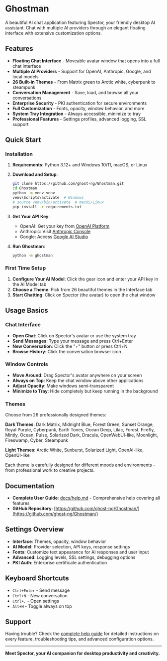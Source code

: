 # Ghostman

A beautiful AI chat application featuring Spector, your friendly desktop AI assistant. Chat with multiple AI providers through an elegant floating interface with extensive customization options.

## Features

- **Floating Chat Interface** - Moveable avatar window that opens into a full chat interface
- **Multiple AI Providers** - Support for OpenAI, Anthropic, Google, and local models
- **26 Built-in Themes** - From Matrix green to Arctic white, cyberpunk to steampunk
- **Conversation Management** - Save, load, and browse all your conversations
- **Enterprise Security** - PKI authentication for secure environments
- **Full Customization** - Fonts, opacity, window behavior, and more
- **System Tray Integration** - Always accessible, minimize to tray
- **Professional Features** - Settings profiles, advanced logging, SSL support

## Quick Start

### Installation

1. **Requirements**: Python 3.12+ and Windows 10/11, macOS, or Linux

2. **Download and Setup**:
   ```bash
   git clone https://github.com/ghost-ng/Ghostman.git
   cd Ghostman
   python -m venv venv
   venv\Scripts\activate  # Windows
   # source venv/bin/activate  # macOS/Linux
   pip install -r requirements.txt
   ```

3. **Get Your API Key**:
   - OpenAI: Get your key from [OpenAI Platform](https://platform.openai.com/)
   - Anthropic: Visit [Anthropic Console](https://console.anthropic.com/)
   - Google: Access [Google AI Studio](https://makersuite.google.com/)

4. **Run Ghostman**:
   ```bash
   python -m ghostman
   ```

### First Time Setup

1. **Configure Your AI Model**: Click the gear icon and enter your API key in the AI Model tab
2. **Choose a Theme**: Pick from 26 beautiful themes in the Interface tab
3. **Start Chatting**: Click on Spector (the avatar) to open the chat window

## Usage Basics

### Chat Interface
- **Open Chat**: Click on Spector's avatar or use the system tray
- **Send Messages**: Type your message and press Ctrl+Enter
- **New Conversation**: Click the "+" button or press Ctrl+N
- **Browse History**: Click the conversation browser icon

### Window Controls
- **Move Around**: Drag Spector's avatar anywhere on your screen
- **Always on Top**: Keep the chat window above other applications
- **Adjust Opacity**: Make windows semi-transparent
- **Minimize to Tray**: Hide completely but keep running in the background

### Themes

Choose from 26 professionally designed themes:

**Dark Themes**: Dark Matrix, Midnight Blue, Forest Green, Sunset Orange, Royal Purple, Cyberpunk, Earth Tones, Ocean Deep, Lilac, Forest, Firefly, Mintly, Ocean, Pulse, Solarized Dark, Dracula, OpenWebUI-like, Moonlight, Fireswamp, Cyber, Steampunk

**Light Themes**: Arctic White, Sunburst, Solarized Light, OpenAI-like, OpenUI-like

Each theme is carefully designed for different moods and environments - from professional work to creative projects.

## Documentation

- **Complete User Guide**: [docs/help.md](docs/help.md) - Comprehensive help covering all features
- **GitHub Repository**: [https://github.com/ghost-ng/Ghostman/](https://github.com/ghost-ng/Ghostman/)

## Settings Overview

- **Interface**: Themes, opacity, window behavior
- **AI Model**: Provider selection, API keys, response settings
- **Fonts**: Customize text appearance for AI responses and user input
- **Advanced**: Logging levels, SSL settings, debugging options
- **PKI Auth**: Enterprise certificate authentication

## Keyboard Shortcuts

- `Ctrl+Enter` - Send message
- `Ctrl+N` - New conversation
- `Ctrl+,` - Open settings
- `Alt+H` - Toggle always on top

## Support

Having trouble? Check the [complete help guide](docs/help.md) for detailed instructions on every feature, troubleshooting tips, and advanced configuration options.

---

**Meet Spector, your AI companion for desktop productivity and creativity.**